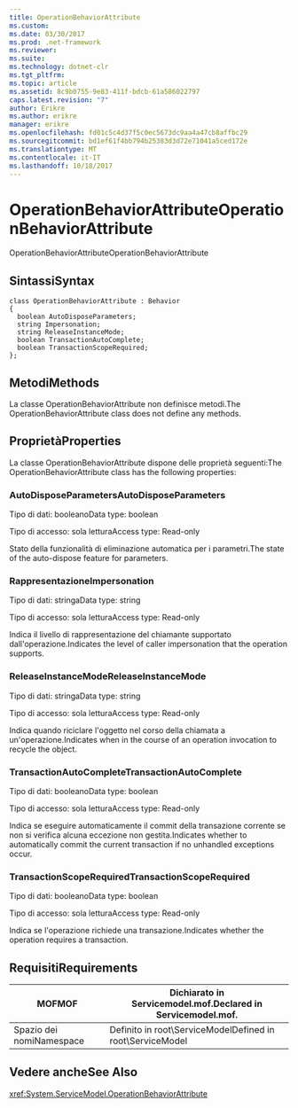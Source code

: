 ```yaml
---
title: OperationBehaviorAttribute
ms.custom: 
ms.date: 03/30/2017
ms.prod: .net-framework
ms.reviewer: 
ms.suite: 
ms.technology: dotnet-clr
ms.tgt_pltfrm: 
ms.topic: article
ms.assetid: 8c9b0755-9e83-411f-bdcb-61a586022797
caps.latest.revision: "7"
author: Erikre
ms.author: erikre
manager: erikre
ms.openlocfilehash: fd01c5c4d37f5c0ec5673dc9aa4a47cb8affbc29
ms.sourcegitcommit: bd1ef61f4bb794b25383d3d72e71041a5ced172e
ms.translationtype: MT
ms.contentlocale: it-IT
ms.lasthandoff: 10/18/2017
---
```

# <a name="operationbehaviorattribute"></a><span data-ttu-id="6335f-102">OperationBehaviorAttribute</span><span class="sxs-lookup"><span data-stu-id="6335f-102">OperationBehaviorAttribute</span></span>
<span data-ttu-id="6335f-103">OperationBehaviorAttribute</span><span class="sxs-lookup"><span data-stu-id="6335f-103">OperationBehaviorAttribute</span></span>  
  
## <a name="syntax"></a><span data-ttu-id="6335f-104">Sintassi</span><span class="sxs-lookup"><span data-stu-id="6335f-104">Syntax</span></span>  
  
```  
class OperationBehaviorAttribute : Behavior  
{  
  boolean AutoDisposeParameters;  
  string Impersonation;  
  string ReleaseInstanceMode;  
  boolean TransactionAutoComplete;  
  boolean TransactionScopeRequired;  
};  
```  
  
## <a name="methods"></a><span data-ttu-id="6335f-105">Metodi</span><span class="sxs-lookup"><span data-stu-id="6335f-105">Methods</span></span>  
 <span data-ttu-id="6335f-106">La classe OperationBehaviorAttribute non definisce metodi.</span><span class="sxs-lookup"><span data-stu-id="6335f-106">The OperationBehaviorAttribute class does not define any methods.</span></span>  
  
## <a name="properties"></a><span data-ttu-id="6335f-107">Proprietà</span><span class="sxs-lookup"><span data-stu-id="6335f-107">Properties</span></span>  
 <span data-ttu-id="6335f-108">La classe OperationBehaviorAttribute dispone delle proprietà seguenti:</span><span class="sxs-lookup"><span data-stu-id="6335f-108">The OperationBehaviorAttribute class has the following properties:</span></span>  
  
### <a name="autodisposeparameters"></a><span data-ttu-id="6335f-109">AutoDisposeParameters</span><span class="sxs-lookup"><span data-stu-id="6335f-109">AutoDisposeParameters</span></span>  
 <span data-ttu-id="6335f-110">Tipo di dati: booleano</span><span class="sxs-lookup"><span data-stu-id="6335f-110">Data type: boolean</span></span>  
  
 <span data-ttu-id="6335f-111">Tipo di accesso: sola lettura</span><span class="sxs-lookup"><span data-stu-id="6335f-111">Access type: Read-only</span></span>  
  
 <span data-ttu-id="6335f-112">Stato della funzionalità di eliminazione automatica per i parametri.</span><span class="sxs-lookup"><span data-stu-id="6335f-112">The state of the auto-dispose feature for parameters.</span></span>  
  
### <a name="impersonation"></a><span data-ttu-id="6335f-113">Rappresentazione</span><span class="sxs-lookup"><span data-stu-id="6335f-113">Impersonation</span></span>  
 <span data-ttu-id="6335f-114">Tipo di dati: stringa</span><span class="sxs-lookup"><span data-stu-id="6335f-114">Data type: string</span></span>  
  
 <span data-ttu-id="6335f-115">Tipo di accesso: sola lettura</span><span class="sxs-lookup"><span data-stu-id="6335f-115">Access type: Read-only</span></span>  
  
 <span data-ttu-id="6335f-116">Indica il livello di rappresentazione del chiamante supportato dall'operazione.</span><span class="sxs-lookup"><span data-stu-id="6335f-116">Indicates the level of caller impersonation that the operation supports.</span></span>  
  
### <a name="releaseinstancemode"></a><span data-ttu-id="6335f-117">ReleaseInstanceMode</span><span class="sxs-lookup"><span data-stu-id="6335f-117">ReleaseInstanceMode</span></span>  
 <span data-ttu-id="6335f-118">Tipo di dati: stringa</span><span class="sxs-lookup"><span data-stu-id="6335f-118">Data type: string</span></span>  
  
 <span data-ttu-id="6335f-119">Tipo di accesso: sola lettura</span><span class="sxs-lookup"><span data-stu-id="6335f-119">Access type: Read-only</span></span>  
  
 <span data-ttu-id="6335f-120">Indica quando riciclare l'oggetto nel corso della chiamata a un'operazione.</span><span class="sxs-lookup"><span data-stu-id="6335f-120">Indicates when in the course of an operation invocation to recycle the object.</span></span>  
  
### <a name="transactionautocomplete"></a><span data-ttu-id="6335f-121">TransactionAutoComplete</span><span class="sxs-lookup"><span data-stu-id="6335f-121">TransactionAutoComplete</span></span>  
 <span data-ttu-id="6335f-122">Tipo di dati: booleano</span><span class="sxs-lookup"><span data-stu-id="6335f-122">Data type: boolean</span></span>  
  
 <span data-ttu-id="6335f-123">Tipo di accesso: sola lettura</span><span class="sxs-lookup"><span data-stu-id="6335f-123">Access type: Read-only</span></span>  
  
 <span data-ttu-id="6335f-124">Indica se eseguire automaticamente il commit della transazione corrente se non si verifica alcuna eccezione non gestita.</span><span class="sxs-lookup"><span data-stu-id="6335f-124">Indicates whether to automatically commit the current transaction if no unhandled exceptions occur.</span></span>  
  
### <a name="transactionscoperequired"></a><span data-ttu-id="6335f-125">TransactionScopeRequired</span><span class="sxs-lookup"><span data-stu-id="6335f-125">TransactionScopeRequired</span></span>  
 <span data-ttu-id="6335f-126">Tipo di dati: booleano</span><span class="sxs-lookup"><span data-stu-id="6335f-126">Data type: boolean</span></span>  
  
 <span data-ttu-id="6335f-127">Tipo di accesso: sola lettura</span><span class="sxs-lookup"><span data-stu-id="6335f-127">Access type: Read-only</span></span>  
  
 <span data-ttu-id="6335f-128">Indica se l'operazione richiede una transazione.</span><span class="sxs-lookup"><span data-stu-id="6335f-128">Indicates whether the operation requires a transaction.</span></span>  
  
## <a name="requirements"></a><span data-ttu-id="6335f-129">Requisiti</span><span class="sxs-lookup"><span data-stu-id="6335f-129">Requirements</span></span>  
  
|<span data-ttu-id="6335f-130">MOF</span><span class="sxs-lookup"><span data-stu-id="6335f-130">MOF</span></span>|<span data-ttu-id="6335f-131">Dichiarato in Servicemodel.mof.</span><span class="sxs-lookup"><span data-stu-id="6335f-131">Declared in Servicemodel.mof.</span></span>|  
|---------|-----------------------------------|  
|<span data-ttu-id="6335f-132">Spazio dei nomi</span><span class="sxs-lookup"><span data-stu-id="6335f-132">Namespace</span></span>|<span data-ttu-id="6335f-133">Definito in root\ServiceModel</span><span class="sxs-lookup"><span data-stu-id="6335f-133">Defined in root\ServiceModel</span></span>|  
  
## <a name="see-also"></a><span data-ttu-id="6335f-134">Vedere anche</span><span class="sxs-lookup"><span data-stu-id="6335f-134">See Also</span></span>  
 <xref:System.ServiceModel.OperationBehaviorAttribute>
